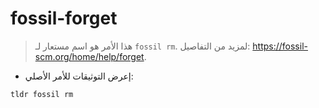 # fossil-forget

> هذا الأمر هو اسم مستعار لـ `fossil rm`.
> لمزيد من التفاصيل: <https://fossil-scm.org/home/help/forget>.

- إعرض التوثيقات للأمر الأصلي:

`tldr fossil rm`
